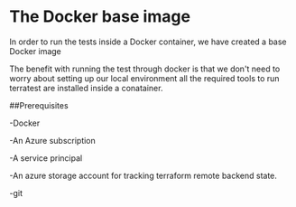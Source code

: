 # The Docker base image

In order to run the tests inside a Docker container,  we have created a base Docker image 
 
The benefit with running the test  through docker is that we  don't need to worry about setting up our  local environment all the required tools to run terratest are installed inside  a conatainer.

##Prerequisites


-Docker

-An Azure subscription

-A service principal

-An azure storage account for tracking terraform remote backend state.

-git



 
